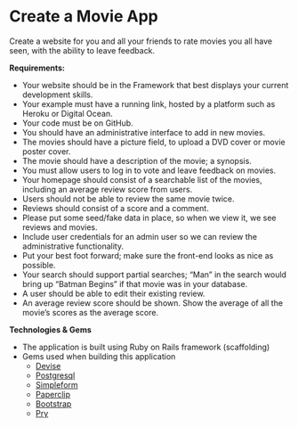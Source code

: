 # Create a Movie App

Create a website for you and all your friends to rate movies you all have seen, with the ability to leave feedback.

**Requirements:**
- Your website should be in the Framework that best displays your current development skills.
- Your example must have a running link, hosted by a platform such as Heroku or Digital Ocean.
- Your code must be on GitHub.
- You should have an administrative interface to add in new movies.
- The movies should have a picture field, to upload a DVD cover or movie poster cover.
- The movie should have a description of the movie; a synopsis.
- You must allow users to log in to vote and leave feedback on movies.
- Your homepage should consist of a searchable list of the movies, including an average review
score from users.
- Users should not be able to review the same movie twice.
- Reviews should consist of a score and a comment.
- Please put some seed/fake data in place, so when we view it, we see reviews and movies.
- Include user credentials for an admin user so we can review the administrative functionality.
- Put your best foot forward; make sure the front-end looks as nice as possible.
- Your search should support partial searches; “Man” in the search would bring up “Batman Begins” if that movie was in your database.
- A user should be able to edit their existing review.
- An average review score should be shown. Show the average of all the movie’s scores as the
average score.


**Technologies & Gems**
- The application is built using Ruby on Rails framework (scaffolding) 
- Gems used when building this application
  - [Devise](https://github.com/heartcombo/devise)
  - [Postgresql](https://github.com/ged/ruby-pg)
  - [Simpleform](https://github.com/heartcombo/simple_form) 
  - [Paperclip](https://github.com/thoughtbot/paperclip)
  - [Bootstrap](https://github.com/twbs/bootstrap-rubygem)
  - [Pry](https://github.com/pry/pry)
